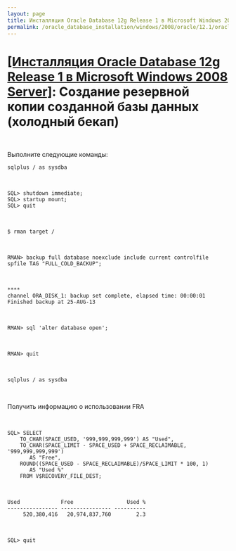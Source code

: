 ```yaml
---
layout: page
title: Инсталляция Oracle Database 12g Release 1 в Microsoft Windows 2008 Server
permalink: /oracle_database_installation/windows/2008/oracle/12.1/oracle-cold-backup/
---
```


# <a href="/oracle_database_installation/windows/2008/oracle/12.1/">[Инсталляция Oracle Database 12g Release 1 в Microsoft Windows 2008 Server]</a>: Создание резервной копии созданной базы данных (холодный бекап)

<br/>

Выполните следующие команды:

    sqlplus / as sysdba

<br/>


    SQL> shutdown immediate;
    SQL> startup mount;
    SQL> quit



<br/>

    $ rman target /

<br/>

    RMAN> backup full database noexclude include current controlfile spfile TAG "FULL_COLD_BACKUP";

<br/>


    ****
    channel ORA_DISK_1: backup set complete, elapsed time: 00:00:01
    Finished backup at 25-AUG-13


<br/>

    RMAN> sql 'alter database open';


<br/>

    RMAN> quit

<br/>

    sqlplus / as sysdba

<br/>

Получить информацию о использовании FRA

<br/>


    SQL> SELECT
        TO_CHAR(SPACE_USED, '999,999,999,999') AS "Used",
        TO_CHAR(SPACE_LIMIT - SPACE_USED + SPACE_RECLAIMABLE, '999,999,999,999')
           AS "Free",
        ROUND((SPACE_USED - SPACE_RECLAIMABLE)/SPACE_LIMIT * 100, 1)
           AS "Used %"
        FROM V$RECOVERY_FILE_DEST;


<br/>

    Used             Free                 Used %
    ---------------- ---------------- ----------
         520,380,416   20,974,837,760        2.3


<br/>

    SQL> quit
